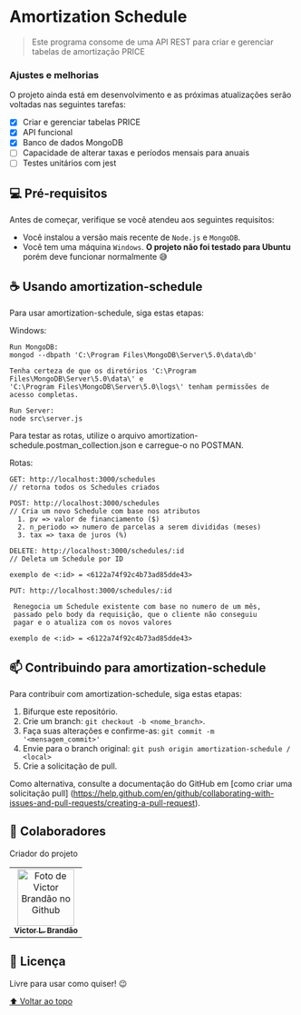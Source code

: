 # Amortization Schedule

> Este programa consome de uma API REST para criar e gerenciar tabelas de amortização PRICE

### Ajustes e melhorias

O projeto ainda está em desenvolvimento e as próximas atualizações serão voltadas nas seguintes tarefas:

- [x] Criar e gerenciar tabelas PRICE
- [x] API funcional
- [x] Banco de dados MongoDB
- [ ] Capacidade de alterar taxas e períodos mensais para anuais
- [ ] Testes unitários com jest

## 💻 Pré-requisitos

Antes de começar, verifique se você atendeu aos seguintes requisitos:

* Você instalou a versão mais recente de `Node.js` e `MongoDB`.
* Você tem uma máquina `Windows`. **O projeto não foi testado para Ubuntu** porém deve funcionar normalmente 😅

## ☕ Usando amortization-schedule

Para usar amortization-schedule, siga estas etapas:

Windows:
```
Run MongoDB:
mongod --dbpath 'C:\Program Files\MongoDB\Server\5.0\data\db'

Tenha certeza de que os diretórios 'C:\Program Files\MongoDB\Server\5.0\data\' e 
'C:\Program Files\MongoDB\Server\5.0\logs\' tenham permissões de acesso completas. 
```

```
Run Server:
node src\server.js 

```

Para testar as rotas, utilize o arquivo amortization-schedule.postman_collection.json
e carregue-o no POSTMAN.

Rotas:
```
GET: http://localhost:3000/schedules
// retorna todos os Schedules criados
```
```
POST: http://localhost:3000/schedules
// Cria um novo Schedule com base nos atributos 
  1. pv => valor de financiamento ($)
  2. n_periodo => numero de parcelas a serem divididas (meses)
  3. tax => taxa de juros (%)
```
```
DELETE: http://localhost:3000/schedules/:id
// Deleta um Schedule por ID

exemplo de <:id> = <6122a74f92c4b73ad85dde43>
```
```
PUT: http://localhost:3000/schedules/:id

 Renegocia um Schedule existente com base no numero de um mês, 
 passado pelo body da requisição, que o cliente não conseguiu
 pagar e o atualiza com os novos valores

exemplo de <:id> = <6122a74f92c4b73ad85dde43>
```

## 📫 Contribuindo para amortization-schedule

Para contribuir com amortization-schedule, siga estas etapas:

1. Bifurque este repositório.
2. Crie um branch: `git checkout -b <nome_branch>`.
3. Faça suas alterações e confirme-as: `git commit -m '<mensagem_commit>'`
4. Envie para o branch original: `git push origin amortization-schedule / <local>`
5. Crie a solicitação de pull.

Como alternativa, consulte a documentação do GitHub em [como criar uma solicitação pull]
(https://help.github.com/en/github/collaborating-with-issues-and-pull-requests/creating-a-pull-request).

## 🤝 Colaboradores

Criador do projeto

<table>
  <tr>
    <td align="center">
      <a href="#">
        <img src="https://avatars.githubusercontent.com/u/43972105?s=400&u=ac714bc3975a25923e5150136f472f41e1d89be9&v=4" width="100px;" alt="Foto de Victor Brandão no Github"/><br>
        <sub>
          <b>Victor L. Brandão</b>
        </sub>
      </a>
    </td>
  </tr>
</table>

## 📝 Licença

Livre para usar como quiser! 😉

[⬆ Voltar ao topo](amortization-schedule)<br>